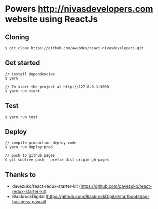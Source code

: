 # Powers http://nivasdevelopers.com website using ReactJs

## Cloning
```
$ git clone https://github.com/awebdev/react-nivasdevelopers.git
```
## Get started
```
// install dependencies
$ yarn

// To start the project at http://127.0.0.1:3000
$ yarn run start
```

## Test
```
$ yarn run test
```

## Deploy
```
// compile production deploy code
$ yarn run deploy:prod

// push to github pages
$ git subtree push --prefix dist origin gh-pages
```

## Thanks to
* davezuko/react-redux-starter-kit (https://github.com/davezuko/react-redux-starter-kit)
* BlackrockDigital (https://github.com/BlackrockDigital/startbootstrap-business-casual)
